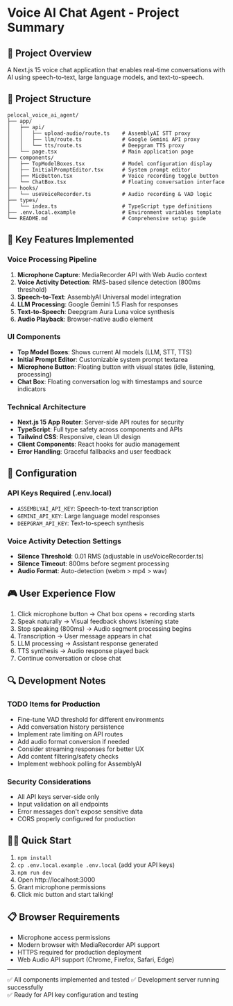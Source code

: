 # Voice AI Chat Agent - Project Summary

## 🎯 Project Overview
A Next.js 15 voice chat application that enables real-time conversations with AI using speech-to-text, large language models, and text-to-speech.

## 📁 Project Structure

```
pelocal_voice_ai_agent/
├── app/
│   ├── api/
│   │   ├── upload-audio/route.ts    # AssemblyAI STT proxy
│   │   ├── llm/route.ts             # Google Gemini API proxy
│   │   └── tts/route.ts             # Deepgram TTS proxy
│   └── page.tsx                     # Main application page
├── components/
│   ├── TopModelBoxes.tsx            # Model configuration display
│   ├── InitialPromptEditor.tsx      # System prompt editor
│   ├── MicButton.tsx                # Voice recording toggle button
│   └── ChatBox.tsx                  # Floating conversation interface
├── hooks/
│   └── useVoiceRecorder.ts          # Audio recording & VAD logic
├── types/
│   └── index.ts                     # TypeScript type definitions
├── .env.local.example               # Environment variables template
└── README.md                        # Comprehensive setup guide
```

## 🚀 Key Features Implemented

### Voice Processing Pipeline
1. **Microphone Capture**: MediaRecorder API with Web Audio context
2. **Voice Activity Detection**: RMS-based silence detection (800ms threshold)
3. **Speech-to-Text**: AssemblyAI Universal model integration
4. **LLM Processing**: Google Gemini 1.5 Flash for responses
5. **Text-to-Speech**: Deepgram Aura Luna voice synthesis
6. **Audio Playback**: Browser-native audio element

### UI Components
- **Top Model Boxes**: Shows current AI models (LLM, STT, TTS)
- **Initial Prompt Editor**: Customizable system prompt textarea
- **Microphone Button**: Floating button with visual states (idle, listening, processing)
- **Chat Box**: Floating conversation log with timestamps and source indicators

### Technical Architecture
- **Next.js 15 App Router**: Server-side API routes for security
- **TypeScript**: Full type safety across components and APIs
- **Tailwind CSS**: Responsive, clean UI design
- **Client Components**: React hooks for audio management
- **Error Handling**: Graceful fallbacks and user feedback

## 🔧 Configuration

### API Keys Required (.env.local)
- `ASSEMBLYAI_API_KEY`: Speech-to-text transcription
- `GEMINI_API_KEY`: Large language model responses  
- `DEEPGRAM_API_KEY`: Text-to-speech synthesis

### Voice Activity Detection Settings
- **Silence Threshold**: 0.01 RMS (adjustable in useVoiceRecorder.ts)
- **Silence Timeout**: 800ms before segment processing
- **Audio Format**: Auto-detection (webm > mp4 > wav)

## 🎮 User Experience Flow

1. Click microphone button → Chat box opens + recording starts
2. Speak naturally → Visual feedback shows listening state
3. Stop speaking (800ms) → Audio segment processing begins
4. Transcription → User message appears in chat
5. LLM processing → Assistant response generated
6. TTS synthesis → Audio response played back
7. Continue conversation or close chat

## 🔍 Development Notes

### TODO Items for Production
- Fine-tune VAD threshold for different environments
- Add conversation history persistence
- Implement rate limiting on API routes
- Add audio format conversion if needed
- Consider streaming responses for better UX
- Add content filtering/safety checks
- Implement webhook polling for AssemblyAI

### Security Considerations
- All API keys server-side only
- Input validation on all endpoints
- Error messages don't expose sensitive data
- CORS properly configured for production

## 🏃‍♂️ Quick Start

1. `npm install`
2. `cp .env.local.example .env.local` (add your API keys)
3. `npm run dev`
4. Open http://localhost:3000
5. Grant microphone permissions
6. Click mic button and start talking!

## 📋 Browser Requirements
- Microphone access permissions
- Modern browser with MediaRecorder API support
- HTTPS required for production deployment
- Web Audio API support (Chrome, Firefox, Safari, Edge)

---
✅ All components implemented and tested
✅ Development server running successfully  
✅ Ready for API key configuration and testing